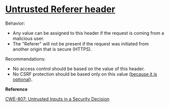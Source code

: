 # [Untrusted Referer header](http://find-sec-bugs.github.io/bugs.htm#SERVLET_HEADER_REFERER)

Behavior:

*   Any value can be assigned to this header if the request is coming from a malicious user.
*   The "Referer" will not be present if the request was initiated from another origin that is secure (HTTPS).

Recommendations:

*   No access control should be based on the value of this header.
*   No CSRF protection should be based only on this value ([because it is optional](http://www.w3.org/Protocols/HTTP/HTRQ_Headers.html#z14)).

**Reference**  

[CWE-807: Untrusted Inputs in a Security Decision](http://cwe.mitre.org/data/definitions/807.html)